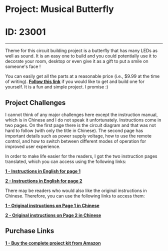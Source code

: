 # Project: Musical Butterfly

# ID: 23001
---
Theme for this circuit building project is a butterfly that has many LEDs as well as sound. It is an easy one to build and you could potentially use it to decorate your room, desktop or even give it as a gift to put a smile on someone's face !

You can easily get all the parts at a reasonable price (i.e., $9.99 at the time of writing). **[Follow this link][1]** if you would like to get and build one for yourself. It is a fun and simple project. I promise :)


Project Challenges
---
I cannot think of any major challenges here except the instruction manual, which is in Chinese and I do not speak it unfortunately. Instructions come in two pages. On the first page there is the circuit diagram and that was not hard to follow (with only the title in Chinese). The second page has important details such as power supply voltage, how to use the remote control, and how to switch between different modes of operation for improved user experience.

In order to make life easier for the readers, I got the two instruction pages translated, which you can access using the following links:

**[1 - Instructions in English for page 1][2]**

**[2 - Instructions in English for page 2][3]**

There may be readers who would also like the original instructions in Chinese. Therefore, you can use the following links to access them:

**[1 - Original instructions on Page 1 in Chinese][4]**

**[2 - Original instructions on Page 2 in Chinese][5]**

Purchase Links
---
**[1 - Buy the complete project kit from Amazon][1]**

[1]: https://amzn.to/3XwOpJJ
[2]: .blob/main/Instructions_in_English_page_1_of_2.jpg
[3]: .blob/main/Instructions_in_English_page_2_of_2.jpg
[4]: .blob/main/Original_instructions_page_1_of_2.jpg
[5]: .blob/main/Original_instructions_page_1_of_2.jpg
